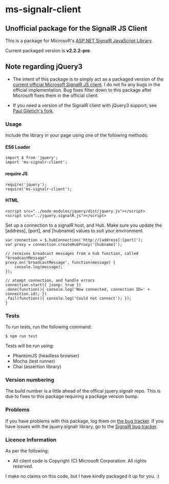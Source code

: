 # ms-signalr-client
## Unofficial package for the SignalR JS Client

This is a package for Microsoft's [ASP.NET SignalR JavaScript Library](https://github.com/SignalR/SignalR/wiki/SignalR-JS-Client).

Current packaged version is **v2.2.2-pre**.


## Note regarding jQuery3
- The intent of this package is to simply act as a packaged version of the [current official Microsoft SignalR JS client](https://github.com/SignalR/SignalR/tree/dev/src/Microsoft.AspNet.SignalR.Client.JS). I do not fix any bugs in the official implementation. Bug fixes filter down to this package after Microsoft fixes them in the official client.

- If you need a version of the SignalR client with jQuery3 support, see [Paul Giletich's fork](https://github.com/PaulGiletich/ms-signalr-client).

### Usage

Include the library in your page using one of the following methods:

#### ES6 Loader

```
import $ from 'jquery';
import 'ms-signalr-client';
```

#### require JS

```
require('jquery');
require('ms-signalr-client');
```

#### HTML

```
<script src="../node_modules/jquery/dist/jquery.js"></script>
<script src="../jquery.signalR.js"></script>
```

Set up a connection to a signalR host, and Hub. Make sure you update the [address], [port], and [hubname] values to suit your environment.

```
var connection = $.hubConnection('http://[address]:[port]');
var proxy = connection.createHubProxy('[hubname]');

// receives broadcast messages from a hub function, called "broadcastMessage"
proxy.on('broadcastMessage', function(message) {
    console.log(message);
});

// atempt connection, and handle errors
connection.start({ jsonp: true })
.done(function(){ console.log('Now connected, connection ID=' + connection.id); })
.fail(function(){ console.log('Could not connect'); });
}
```

### Tests

To run tests, run the following command:

```
$ npm run test
```

Tests will be run using:

- PhantomJS (headless browser)
- Mocha (test runner)
- Chai (assertion library)

### Version numbering

The build number is a little ahead of the offical jquery.signalr repo. This is due to fixes to this package requiring a package version bump.

### Problems

If you have problems with this package, log them on [the bug tracker](https://github.com/dfrencham/ms-signalr-client/issues). If you have issues with the jquery.signalr library, go to the [SignalR bug tracker](https://github.com/SignalR/SignalR/issues).

### Licence Information

As per the following:

- All client code is Copyright (C) Microsoft Corporation. All rights reserved.

I make no claims on this code, but I have kindly packaged it up for you. :)
